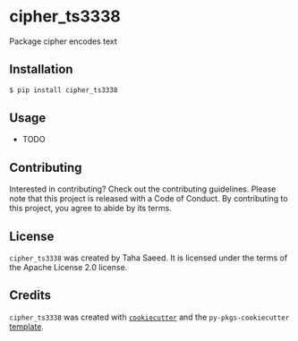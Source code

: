 # cipher_ts3338

Package cipher encodes text

## Installation

```bash
$ pip install cipher_ts3338
```

## Usage

- TODO

## Contributing

Interested in contributing? Check out the contributing guidelines. Please note that this project is released with a Code of Conduct. By contributing to this project, you agree to abide by its terms.

## License

`cipher_ts3338` was created by Taha Saeed. It is licensed under the terms of the Apache License 2.0 license.

## Credits

`cipher_ts3338` was created with [`cookiecutter`](https://cookiecutter.readthedocs.io/en/latest/) and the `py-pkgs-cookiecutter` [template](https://github.com/py-pkgs/py-pkgs-cookiecutter).
